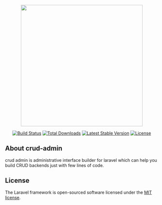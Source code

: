 <p align="center"><img src="https://res.cloudinary.com/dtfbvvkyp/image/upload/v1566331377/laravel-logolockup-cmyk-red.svg" width="400"></p>

<p align="center">
<a href="https://travis-ci.org/muhlisabdi/crud-admin"><img src="https://travis-ci.org/muhlisabdi/crud-admin.svg" alt="Build Status"></a>
<a href="https://packagist.org/packages/muhlisabdi/crud-admin"><img src="https://poser.pugx.org/muhlisabdi/crud-admin/d/total.svg" alt="Total Downloads"></a>
<a href="https://packagist.org/packages/muhlisabdi/crud-admin"><img src="https://poser.pugx.org/muhlisabdi/crud-admin/v/stable.svg" alt="Latest Stable Version"></a>
<a href="https://packagist.org/packages/muhlisabdi/crud-admin"><img src="https://poser.pugx.org/muhlisabdi/crud-admin/license.svg" alt="License"></a>
</p>

## About crud-admin

crud admin is administrative interface builder for laravel which can help you build CRUD backends just with few lines of code.



## License

The Laravel framework is open-sourced software licensed under the [MIT license](https://opensource.org/licenses/MIT).
